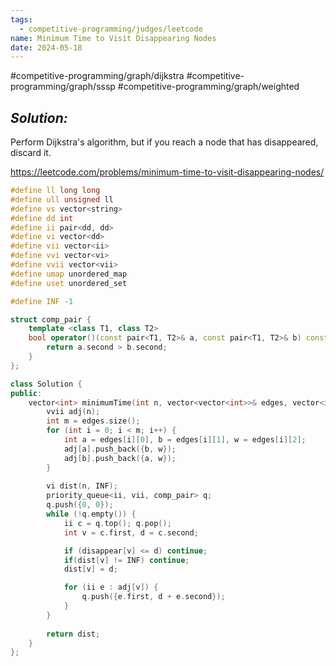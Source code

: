 ```yaml
---
tags:
  - competitive-programming/judges/leetcode
name: Minimum Time to Visit Disappearing Nodes
date: 2024-05-18
---
```

#competitive-programming/graph/dijkstra #competitive-programming/graph/sssp #competitive-programming/graph/weighted 
## _Solution:_
Perform Dijkstra's algorithm, but if you reach a node that has disappeared, discard it.

https://leetcode.com/problems/minimum-time-to-visit-disappearing-nodes/
```cpp
#define ll long long
#define ull unsigned ll
#define vs vector<string>
#define dd int
#define ii pair<dd, dd>
#define vi vector<dd>
#define vii vector<ii>
#define vvi vector<vi>
#define vvii vector<vii>
#define umap unordered_map
#define uset unordered_set

#define INF -1

struct comp_pair {
    template <class T1, class T2>
    bool operator()(const pair<T1, T2>& a, const pair<T1, T2>& b) const {
        return a.second > b.second;
    }
};

class Solution {
public:
    vector<int> minimumTime(int n, vector<vector<int>>& edges, vector<int>& disappear) {
        vvii adj(n);
        int m = edges.size();
        for (int i = 0; i < m; i++) {
            int a = edges[i][0], b = edges[i][1], w = edges[i][2];
            adj[a].push_back({b, w});
            adj[b].push_back({a, w});
        }
        
        vi dist(n, INF);
        priority_queue<ii, vii, comp_pair> q;
        q.push({0, 0});
        while (!q.empty()) {
            ii c = q.top(); q.pop();
            int v = c.first, d = c.second;

            if (disappear[v] <= d) continue;
            if(dist[v] != INF) continue;
            dist[v] = d;

            for (ii e : adj[v]) {
                q.push({e.first, d + e.second});
            }
        }
        
        return dist;
    }
};
```